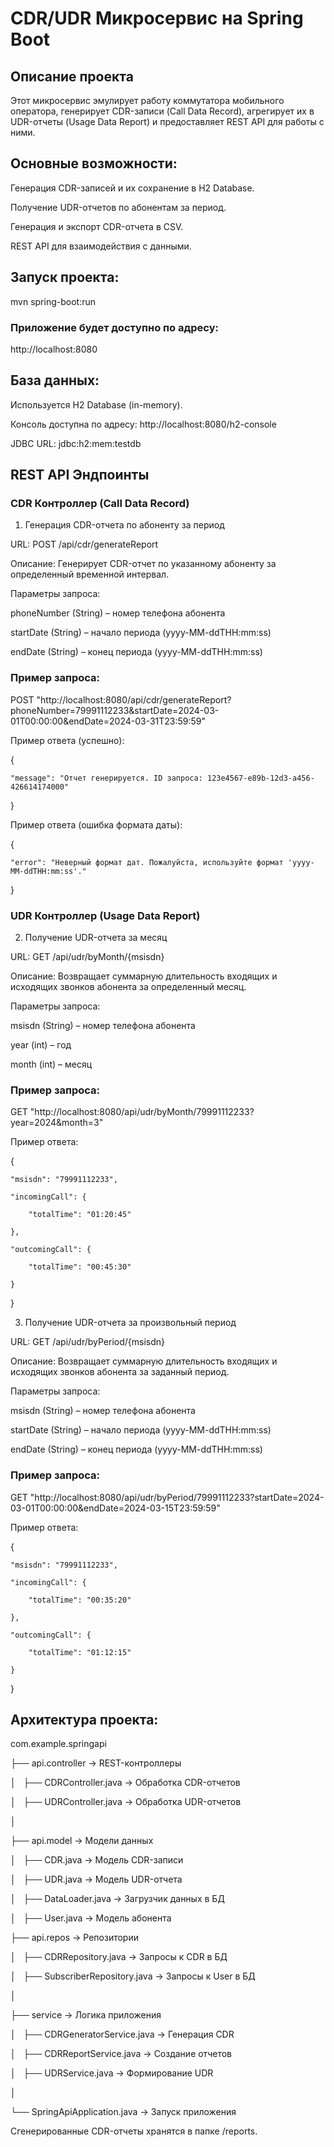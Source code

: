 # CDR/UDR Микросервис на Spring Boot
## Описание проекта
Этот микросервис эмулирует работу коммутатора мобильного оператора, генерирует CDR-записи (Call Data Record), агрегирует их в UDR-отчеты (Usage Data Report) и предоставляет REST API для работы с ними.

## Основные возможности:

Генерация CDR-записей и их сохранение в H2 Database.

Получение UDR-отчетов по абонентам за период.

Генерация и экспорт CDR-отчета в CSV.

REST API для взаимодействия с данными.

## Запуск проекта:

mvn spring-boot:run

### Приложение будет доступно по адресу:

http://localhost:8080

## База данных:

Используется H2 Database (in-memory).

Консоль доступна по адресу: http://localhost:8080/h2-console

JDBC URL: jdbc:h2:mem:testdb

## REST API Эндпоинты
### CDR Контроллер (Call Data Record)
1. Генерация CDR-отчета по абоненту за период
   
URL: POST /api/cdr/generateReport

Описание: Генерирует CDR-отчет по указанному абоненту за определенный временной интервал.

Параметры запроса:

phoneNumber (String) – номер телефона абонента

startDate (String) – начало периода (yyyy-MM-ddTHH:mm:ss)

endDate (String) – конец периода (yyyy-MM-ddTHH:mm:ss)

### Пример запроса:
POST "http://localhost:8080/api/cdr/generateReport?phoneNumber=79991112233&startDate=2024-03-01T00:00:00&endDate=2024-03-31T23:59:59"

Пример ответа (успешно):

{

    "message": "Отчет генерируется. ID запроса: 123e4567-e89b-12d3-a456-426614174000"
    
}

Пример ответа (ошибка формата даты):

{

    "error": "Неверный формат дат. Пожалуйста, используйте формат 'yyyy-MM-ddTHH:mm:ss'."
    
}


### UDR Контроллер (Usage Data Report)

2. Получение UDR-отчета за месяц
   
URL: GET /api/udr/byMonth/{msisdn}

Описание: Возвращает суммарную длительность входящих и исходящих звонков абонента за определенный месяц.

Параметры запроса:

msisdn (String) – номер телефона абонента

year (int) – год

month (int) – месяц

### Пример запроса:

GET "http://localhost:8080/api/udr/byMonth/79991112233?year=2024&month=3"

Пример ответа:

{

    "msisdn": "79991112233",
    
    "incomingCall": { 
    
        "totalTime": "01:20:45"

    },
    
    "outcomingCall": { 
    
        "totalTime": "00:45:30"
        
    }
    
}

3. Получение UDR-отчета за произвольный период
   
URL: GET /api/udr/byPeriod/{msisdn}

Описание: Возвращает суммарную длительность входящих и исходящих звонков абонента за заданный период.

Параметры запроса:

msisdn (String) – номер телефона абонента

startDate (String) – начало периода (yyyy-MM-ddTHH:mm:ss)

endDate (String) – конец периода (yyyy-MM-ddTHH:mm:ss)

### Пример запроса:

GET "http://localhost:8080/api/udr/byPeriod/79991112233?startDate=2024-03-01T00:00:00&endDate=2024-03-15T23:59:59"

Пример ответа:

{

    "msisdn": "79991112233",
    
    "incomingCall": {
    
        "totalTime": "00:35:20"
        
    },
    
    "outcomingCall": { 
    
        "totalTime": "01:12:15"
        
    }
    
}

## Архитектура проекта:

 com.example.springapi
 
├──  api.controller → REST-контроллеры

│   ├── CDRController.java → Обработка CDR-отчетов

│   ├── UDRController.java → Обработка UDR-отчетов

│

├──  api.model → Модели данных

│   ├── CDR.java → Модель CDR-записи

│   ├── UDR.java → Модель UDR-отчета

│   ├── DataLoader.java → Загрузчик данных в БД

│   ├── User.java → Модель абонента

├──  api.repos → Репозитории

│   ├── CDRRepository.java → Запросы к CDR в БД

│   ├── SubscriberRepository.java → Запросы к User в БД

│

├──  service → Логика приложения

│   ├── CDRGeneratorService.java → Генерация CDR

│   ├── CDRReportService.java → Создание отчетов

│   ├── UDRService.java → Формирование UDR

│

└──  SpringApiApplication.java → Запуск приложения

Сгенерированные CDR-отчеты хранятся в папке /reports.

